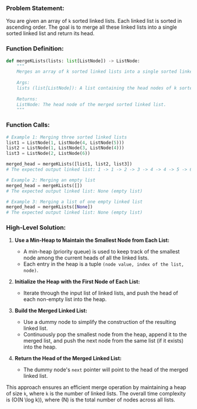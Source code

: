 ### Problem Statement:
You are given an array of `k` sorted linked lists. Each linked list is sorted in ascending order. The goal is to merge all these linked lists into a single sorted linked list and return its head.

### Function Definition:
```python
def mergeKLists(lists: list[ListNode]) -> ListNode:
    """
    Merges an array of k sorted linked lists into a single sorted linked list.
    
    Args:
    lists (list[ListNode]): A list containing the head nodes of k sorted linked lists.
    
    Returns:
    ListNode: The head node of the merged sorted linked list.
    """
```

### Function Calls:
```python
# Example 1: Merging three sorted linked lists
list1 = ListNode(1, ListNode(4, ListNode(5)))
list2 = ListNode(1, ListNode(3, ListNode(4)))
list3 = ListNode(2, ListNode(6))

merged_head = mergeKLists([list1, list2, list3])
# The expected output linked list: 1 -> 1 -> 2 -> 3 -> 4 -> 4 -> 5 -> 6

# Example 2: Merging an empty list
merged_head = mergeKLists([])
# The expected output linked list: None (empty list)

# Example 3: Merging a list of one empty linked list
merged_head = mergeKLists([None])
# The expected output linked list: None (empty list)
```

### High-Level Solution:
1. **Use a Min-Heap to Maintain the Smallest Node from Each List:**
   - A min-heap (priority queue) is used to keep track of the smallest node among the current heads of all the linked lists.
   - Each entry in the heap is a tuple `(node value, index of the list, node)`.

2. **Initialize the Heap with the First Node of Each List:**
   - Iterate through the input list of linked lists, and push the head of each non-empty list into the heap.

3. **Build the Merged Linked List:**
   - Use a dummy node to simplify the construction of the resulting linked list.
   - Continuously pop the smallest node from the heap, append it to the merged list, and push the next node from the same list (if it exists) into the heap.

4. **Return the Head of the Merged Linked List:**
   - The dummy node's `next` pointer will point to the head of the merged linked list.

This approach ensures an efficient merge operation by maintaining a heap of size `k`, where `k` is the number of linked lists. The overall time complexity is \(O(N \log k)\), where \(N\) is the total number of nodes across all lists.
